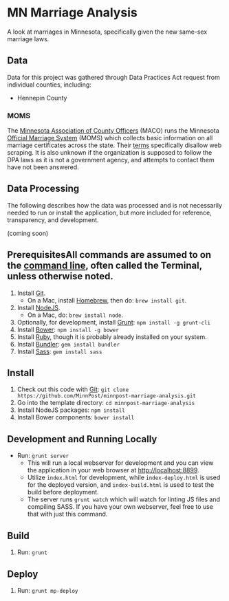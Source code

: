 # MN Marriage Analysis

A look at marriages in Minnesota, specifically given the new same-sex marriage laws.

## Data

Data for this project was gathered through Data Practices Act request from individual counties, including:

* Hennepin County

### MOMS

The [Minnesota Association of County Officers](http://www.mncounty.org/) (MACO) runs the Minnesota [Official Marriage System](http://www.mncounty.com/) (MOMS) which collects basic information on all marriage certificates across the state.  Their [terms](http://www.mncounty.com/Modules/Certificates/Marriage/terms.htm) specifically disallow web scraping.  It is also unknown if the organization is supposed to follow the DPA laws as it is not a government agency, and attempts to contact them have not been answered.

## Data Processing

The following describes how the data was processed and is not necessarily needed to run or install the application, but more included for reference, transparency, and development.

(coming soon)

## PrerequisitesAll commands are assumed to on the [command line](http://en.wikipedia.org/wiki/Command-line_interface), often called the Terminal, unless otherwise noted.

1. Install [Git](http://git-scm.com/).
   * On a Mac, install [Homebrew](http://brew.sh/), then do: `brew install git`.
1. Install [NodeJS](http://nodejs.org/).
   * On a Mac, do: `brew install node`.
1. Optionally, for development, install [Grunt](http://gruntjs.com/): `npm install -g grunt-cli`
1. Install [Bower](http://bower.io/): `npm install -g bower` 
1. Install [Ruby](http://www.ruby-lang.org/en/downloads/), though it is probably already installed on your system.
1. Install [Bundler](http://gembundler.com/): `gem install bundler` 
1. Install [Sass](http://sass-lang.com/): `gem install sass`

## Install

1. Check out this code with [Git](http://git-scm.com/): `git clone https://github.com/MinnPost/minnpost-marriage-analysis.git`
1. Go into the template directory: `cd minnpost-marriage-analysis`
1. Install NodeJS packages: `npm install`
1. Install Bower components: `bower install`

## Development and Running Locally

* Run: `grunt server`
   * This will run a local webserver for development and you can view the application in your web browser at [http://localhost:8899](http://localhost:8899).
    * Utilize `index.html` for development, while `index-deploy.html` is used for the deployed version, and `index-build.html` is used to test the build before deployment.
    * The server runs `grunt watch` which will watch for linting JS files and compiling SASS.  If you have your own webserver, feel free to use that with just this command.

## Build

1. Run: `grunt`

## Deploy

1. Run: `grunt mp-deploy`


